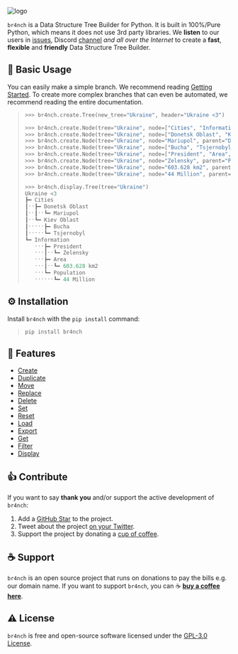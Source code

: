 ![logo](https://raw.githubusercontent.com/TRSTN4/br4nch/2.0/assets/images/logo_20.png)

`br4nch` is a Data Structure Tree Builder for Python. It is built in 100%/Pure Python, which means it does not use 3rd party libraries. We **listen** to our users in [issues](https://github.com/TRSTN4/br4nch/issues), Discord [channel](https://discord.gg/gKASxGEEUC) *and all over the Internet* to create a **fast**, **flexible** and **friendly** Data Structure Tree Builder.

## 👀 Basic Usage

You can easily make a simple branch. We recommend reading [Getting Started](guides/getting_started.md). To create more complex branches that can even be automated, we recommend reading the entire documentation.

> ```python
> >>> br4nch.create.Tree(new_tree="Ukraine", header="Ukraine <3")
> 
> >>> br4nch.create.Node(tree="Ukraine", node=["Cities", "Information"])
> >>> br4nch.create.Node(tree="Ukraine", node=["Donetsk Oblast", "Kiev Oblast"], parent="Cities")
> >>> br4nch.create.Node(tree="Ukraine", node="Mariupol", parent="Donetsk Oblast")
> >>> br4nch.create.Node(tree="Ukraine", node=["Bucha", "Tsjernobyl"], parent="Kiev Oblast")
> >>> br4nch.create.Node(tree="Ukraine", node=["President", "Area", "Population"], parent="Information")
> >>> br4nch.create.Node(tree="Ukraine", node="Zelensky", parent="President")
> >>> br4nch.create.Node(tree="Ukraine", node="603.628 km2", parent="Area")
> >>> br4nch.create.Node(tree="Ukraine", node="44 Million", parent="Population")
> 
> >>> br4nch.display.Tree(tree="Ukraine")
> Ukraine <3
> ┣━ Cities
> ┃ˑˑ┣━ Donetsk Oblast
> ┃ˑˑ┃ˑˑ┗━ Mariupol
> ┃ˑˑ┗━ Kiev Oblast
> ┃ˑˑˑˑˑ┣━ Bucha
> ┃ˑˑˑˑˑ┗━ Tsjernobyl
> ┗━ Information
>    ˑˑˑ┣━ President
>    ˑˑˑ┃ˑˑ┗━ Zelensky
>    ˑˑˑ┣━ Area
>    ˑˑˑ┃ˑˑ┗━ 603.628 km2
>    ˑˑˑ┗━ Population
>    ˑˑˑˑˑˑ┗━ 44 Million
> ```
>

## ⚙️ Installation

Install `br4nch` with the `pip install` command:

> ```
> pip install br4nch
> ```
>

## 🎯 Features

- [Create](https://docs.br4nch.com/functions/create)
- [Duplicate](https://docs.br4nch.com/functions/duplicate)
- [Move](https://docs.br4nch.com/functions/move)
- [Replace](https://docs.br4nch.com/functions/replace)
- [Delete](https://docs.br4nch.com/functions/delete)
- [Set](https://docs.br4nch.com/functions/set)
- [Reset](https://docs.br4nch.com/functions/reset)
- [Load](https://docs.br4nch.com/functions/load)
- [Export](https://docs.br4nch.com/functions/export)
- [Get](https://docs.br4nch.com/functions/get)
- [Filter](https://docs.br4nch.com/functions/filter)
- [Display](https://docs.br4nch.com/functions/display)

## 👍 Contribute

If you want to say **thank you** and/or support the active development of `br4nch`:

1. Add a [GitHub Star](https://github.com/TRSTN4/br4nch/stargazers) to the project.
2. Tweet about the project [on your Twitter](https://twitter.com/intent/tweet?text=br4nch%3A%20Data%20Structure%20Tree%20Builder%20for%20Python.%20br4nch%20is%20built%20on%20pure%20%23python.%20That%20means%20that%20it%20does%20not%20require%20any%20other%20libary.%20Its%20designed%20to%20ease%20things%20up%20for%20fast%20data%20structure%20development%F0%9F%9A%80%20https%3A%2F%2Fgithub.com%2FTRSTN4%2Fbr4nch%20%20).
3. Support the project by donating a [cup of coffee](https://www.buymeacoffee.com/TRSTN4).

## ☕ Support

`br4nch` is an open source project that runs on donations to pay the bills e.g. our domain name. If you want to support `br4nch`, you can ☕ [**buy a coffee here**](https://www.buymeacoffee.com/TRSTN4).

## ⚠️ License

`br4nch` is free and open-source software licensed under the [GPL-3.0 License](https://github.com/TRSTN4/br4nch/blob/release/LICENSE).
